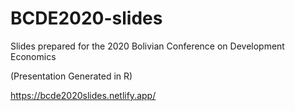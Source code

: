# BCDE2020-slides

Slides prepared for the 2020 Bolivian Conference on Development Economics 

(Presentation Generated in R)

https://bcde2020slides.netlify.app/
